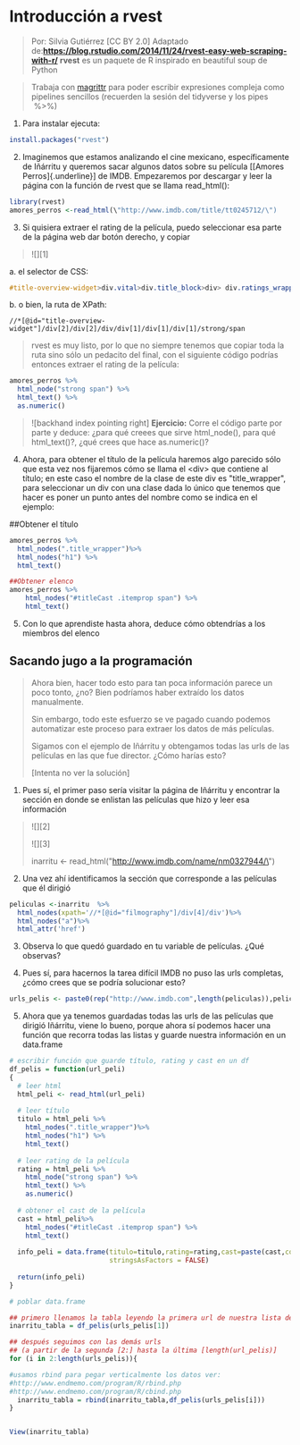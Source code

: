 Introducción a rvest
====================

> Por: Silvia Gutiérrez \[CC BY 2.0\]
> Adaptado de:**https://blog.rstudio.com/2014/11/24/rvest-easy-web-scraping-with-r/**
> **rvest** es un paquete de R inspirado en beautiful soup de Python

> Trabaja con [magrittr](https://cran.r-project.org/web/packages/magrittr/vignettes/magrittr.html) para poder escribir expresiones
> compleja como pipelines sencillos (recuerden la sesión del tidyverse y
> los pipes  %\>%)

1.  Para instalar ejecuta:

```r
install.packages("rvest")
```

2.  Imaginemos que estamos analizando el cine mexicano, específicamente
    de Iñárritu y queremos sacar algunos datos sobre su película
    [[Amores Perros]{.underline}] de IMDB. Empezaremos por descargar y
    leer la página con la función de rvest que se llama read\_html():

```r
library(rvest)
amores_perros <-read_html(\"http://www.imdb.com/title/tt0245712/\")
```

3.  Si quisiera extraer el rating de la película, puedo seleccionar esa
    parte de la página web dar botón derecho, y copiar 

> ![][1]

a.  el selector de CSS:
```css
#title-overview-widget>div.vital>div.title_block>div> div.ratings_wrapper > div.imdbRating > div.ratingValue > strong > span
```

b.  o bien, la ruta de XPath:
```
//*[@id="title-overview-widget"]/div[2]/div[2]/div/div[1]/div[1]/div[1]/strong/span
```
> rvest es muy listo, por lo que no siempre tenemos que copiar toda la
> ruta sino sólo un pedacito del final, con el siguiente código podrías
> entonces extraer el rating de la película:

```r
amores_perros %>%
  html_node("strong span") %>%
  html_text() %>%
  as.numeric()
```

> ![backhand index pointing right] **Ejercicio:** Corre el código parte
> por parte y deduce: ¿para qué creees que sirve html\_node(), para qué
> html\_text()?, ¿qué crees que hace as.numeric()?

4.  Ahora, para obtener el título de la película haremos algo parecido
    sólo que esta vez nos fijaremos cómo se llama el \<div\> que
    contiene al título; en este caso el nombre de la clase de este div
    es "title\_wrapper", para seleccionar un div con una clase dada lo
    único que tenemos que hacer es poner un punto antes del nombre como
    se indica en el ejemplo:

##Obtener el título
```r  
amores_perros %>%
  html_nodes(".title_wrapper")%>%
  html_nodes("h1") %>%
  html_text()

##Obtener elenco
amores_perros %>%
    html_nodes("#titleCast .itemprop span") %>%
    html_text()
```

5.  Con lo que aprendiste hasta ahora, deduce cómo obtendrías a los
    miembros del elenco

Sacando jugo a la programación
------------------------------

> Ahora bien, hacer todo esto para tan poca información parece un poco
> tonto, ¿no? Bien podríamos haber extraído los datos manualmente.
>
> Sin embargo, todo este esfuerzo se ve pagado cuando podemos
> automatizar este proceso para extraer los datos de más películas.
>
> Sigamos con el ejemplo de Iñárritu y obtengamos todas las urls de las
> películas en las que fue director. ¿Cómo harías esto?
>
> \[Intenta no ver la solución\]

1.  Pues sí, el primer paso sería visitar la página de Iñárritu y
    encontrar la sección en donde se enlistan las películas que hizo y
    leer esa información

> ![][2]
>
> ![][3]
>
> inarritu \<- read\_html(\"http://www.imdb.com/name/nm0327944/\")

2.  Una vez ahí identificamos la sección que corresponde a las películas
    que él dirigió

```r  
peliculas <-inarritu  %>%
  html_nodes(xpath='//*[@id="filmography"]/div[4]/div')%>%
  html_nodes("a")%>% 
  html_attr('href')
```

3.  Observa lo que quedó guardado en tu variable de películas. ¿Qué
    observas?

4.  Pues sí, para hacernos la tarea difícil IMDB no puso las urls
    completas, ¿cómo crees que se podría solucionar esto?

```r  
urls_pelis <- paste0(rep("http://www.imdb.com",length(peliculas)),peliculas)
```

5.  Ahora que ya tenemos guardadas todas las urls de las películas que
    dirigió Iñárritu, viene lo bueno, porque ahora sí podemos hacer una
    función que recorra todas las listas y guarde nuestra información en
    un data.frame


```r  
# escribir función que guarde título, rating y cast en un df
df_pelis = function(url_peli)
{
  # leer html 
  html_peli <- read_html(url_peli)
  
  # leer título
  titulo = html_peli %>%
    html_nodes(".title_wrapper")%>%
    html_nodes("h1") %>%
    html_text()
  
  # leer rating de la película
  rating = html_peli %>%
    html_node("strong span") %>%
    html_text() %>%
    as.numeric()
  
  # obtener el cast de la película
  cast = html_peli%>%
    html_nodes("#titleCast .itemprop span") %>%
    html_text()
  
  info_peli = data.frame(titulo=titulo,rating=rating,cast=paste(cast,collapse=","),
                         stringsAsFactors = FALSE)
  
  return(info_peli)
}

# poblar data.frame

## primero llenamos la tabla leyendo la primera url de nuestra lista de películas (urls_pelis[1]
inarritu_tabla = df_pelis(urls_pelis[1])

## después seguimos con las demás urls 
## (a partir de la segunda [2:] hasta la última [length(url_pelis)]
for (i in 2:length(urls_pelis)){

#usamos rbind para pegar verticalmente los datos ver:
#http://www.endmemo.com/program/R/rbind.php
#http://www.endmemo.com/program/R/cbind.php
  inarritu_tabla = rbind(inarritu_tabla,df_pelis(urls_pelis[i]))
}


View(inarritu_tabla)
```
